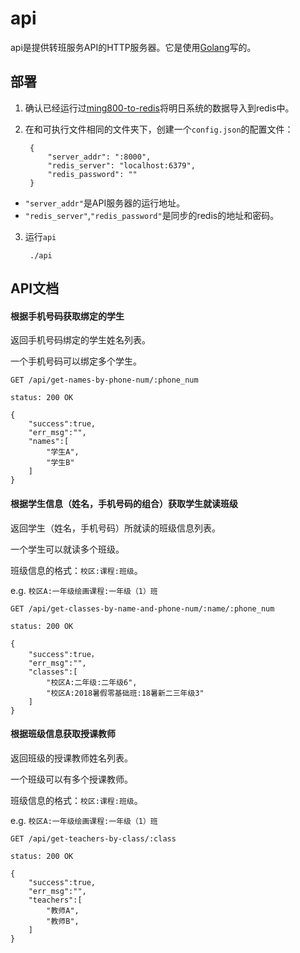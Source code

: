 # api

api是提供转班服务API的HTTP服务器。它是使用[Golang](https://golang.org)写的。

## 部署
1. 确认已经运行过[ming800-to-redis](https://github.com/shchnmz/ming/tree/master/tools/ming800-to-redis)将明日系统的数据导入到redis中。

2. 在和可执行文件相同的文件夹下，创建一个`config.json`的配置文件：

        {
            "server_addr": ":8000",
            "redis_server": "localhost:6379",
            "redis_password": ""
        }

* `"server_addr"`是API服务器的运行地址。
* `"redis_server"`,`"redis_password"`是同步的redis的地址和密码。

3. 运行`api`

        ./api


## API文档 

#### 根据手机号码获取绑定的学生

返回手机号码绑定的学生姓名列表。

一个手机号码可以绑定多个学生。

    GET /api/get-names-by-phone-num/:phone_num

    status: 200 OK

    {
        "success":true,
        "err_msg":"",
        "names":[
            "学生A",
            "学生B"
        ]
    }

#### 根据学生信息（姓名，手机号码的组合）获取学生就读班级

返回学生（姓名，手机号码）所就读的班级信息列表。

一个学生可以就读多个班级。

班级信息的格式：`校区:课程:班级`。

e.g. `校区A:一年级绘画课程:一年级（1）班`

    GET /api/get-classes-by-name-and-phone-num/:name/:phone_num

    status: 200 OK

    {
        "success":true，
        "err_msg":"",
        "classes":[
            "校区A:二年级:二年级6",
            "校区A:2018暑假零基础班:18暑新二三年级3"
        ]
    }

#### 根据班级信息获取授课教师

返回班级的授课教师姓名列表。

一个班级可以有多个授课教师。

班级信息的格式：`校区:课程:班级`。

e.g. `校区A:一年级绘画课程:一年级（1）班`

    GET /api/get-teachers-by-class/:class

    status: 200 OK

    {
        "success":true,
        "err_msg":"",
        "teachers":[
            "教师A",
            "教师B",
        ]
    }

